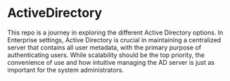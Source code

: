 # ActiveDirectory


This repo is a journey in exploring the different Active Directory options. In Enterprise settings, Active Directory is crucial in maintaining a centralized server
that contains all user metadata, with the primary purpose of authenticating users. While scalability should be the top priority, the convenience of use and how intuitive managing the AD server is just
as important for the system administrators.

